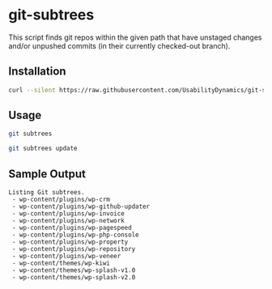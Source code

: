 git-subtrees
============

This script finds git repos within the given path that have unstaged changes and/or unpushed commits (in their currently checked-out branch).


Installation
------------

```sh
curl --silent https://raw.githubusercontent.com/UsabilityDynamics/git-subtrees/master/git-subtrees > /usr/local/bin/git-subtrees && chmod +x /usr/local/bin/git-subtrees
```

Usage
-----

```sh
git subtrees
```

```sh
git subtrees update
```

Sample Output
-------------

```
Listing Git subtrees.
 - wp-content/plugins/wp-crm
 - wp-content/plugins/wp-github-updater
 - wp-content/plugins/wp-invoice
 - wp-content/plugins/wp-network
 - wp-content/plugins/wp-pagespeed
 - wp-content/plugins/wp-php-console
 - wp-content/plugins/wp-property
 - wp-content/plugins/wp-repository
 - wp-content/plugins/wp-veneer
 - wp-content/themes/wp-kiwi
 - wp-content/themes/wp-splash-v1.0
 - wp-content/themes/wp-splash-v2.0
```   
